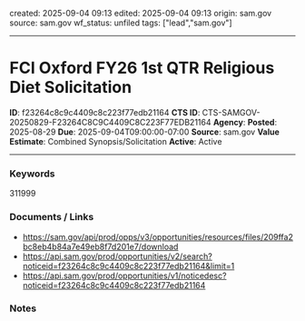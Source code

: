 created: 2025-09-04 09:13
edited: 2025-09-04 09:13
origin: sam.gov
source: sam.gov
wf_status: unfiled
tags: ["lead","sam.gov"]

---

# FCI Oxford FY26 1st QTR Religious Diet Solicitation

**ID**: f23264c8c9c4409c8c223f77edb21164
**CTS ID**: CTS-SAMGOV-20250829-F23264C8C9C4409C8C223F77EDB21164
**Agency**: 
**Posted**: 2025-08-29
**Due**: 2025-09-04T09:00:00-07:00
**Source**: sam.gov
**Value Estimate**: Combined Synopsis/Solicitation
**Active**: Active

---

### Keywords
311999

### Documents / Links
- <https://sam.gov/api/prod/opps/v3/opportunities/resources/files/209ffa2bc8eb4b84a7e49eb8f7d201e7/download>
- <https://api.sam.gov/prod/opportunities/v2/search?noticeid=f23264c8c9c4409c8c223f77edb21164&limit=1>
- <https://api.sam.gov/prod/opportunities/v1/noticedesc?noticeid=f23264c8c9c4409c8c223f77edb21164>

### Notes

